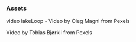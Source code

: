 ### Assets


video lakeLoop - Video by Oleg Magni from Pexels

 Video by Tobias Bjørkli from Pexels

